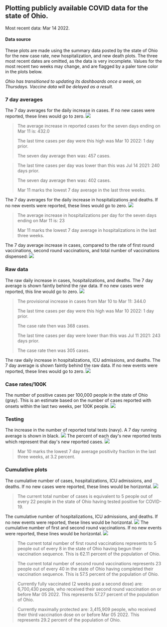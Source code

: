 ## Plotting publicly available COVID data for the state of Ohio. 

Most recent data: Mar 14 2022. 

#### Data source
These plots are made using the summary data posted by the state of Ohio for the new case rate,
    new hospitalization, and new death plots. The three most recent dates are omitted, as the data is very incomplete. Values for the most recent two weeks may change, and are flagged by a paler tone color in the plots below. 

*Ohio has transitioned to updating its dashboards once a week, on Thursdays. Vaccine data will be delayed as a result.* 

### 7 day averages
The 7 day averages for the daily increase in cases. If no new cases were reported, these lines would go to zero.
![](7dayaverage_cases.png)

>The average increase in reported cases for the seven days ending on Mar 11 is: 432.0
>
>The last time cases per day were this high was Mar 10 2022: 1 day prior.
>
>The seven day average then was: 457 cases.

>
>The last time cases per day was lower than this was Jul 14 2021: 240 days prior.
>
>The seven day average then was: 402 cases.
>
>Mar 11 marks the lowest 7 day average in the last three weeks.

The 7 day averages for the daily increase in hospitalizations and deaths. If no new events were reported, these lines would go to zero.
![](7dayaverage_hospital.png)

>The average increase in hospitalizations per day for the seven days ending on Mar 11 is: 23
>
>Mar 11 marks the lowest 7 day average in hospitalizations in the last three weeks.

The 7 day average increase in cases, compared to the rate of first round vaccinations, second round vaccinations, and total number of vaccinations dispensed:
![](DailyVaccinationsCases.png)

### Raw data
The raw daily increase in cases, hospitalizations, and deaths. The 7 day average is shown faintly behind the raw data. If no new cases were reported, this line would go to zero.
![](DailyCases.png)

>The provisional increase in cases from Mar 10 to Mar 11: 344.0 
>
>The last time cases per day were this high was Mar 10 2022: 1 day prior. 
>
>The case rate then was 368 cases.
>
>The last time cases per day were lower than this was Jul 11 2021: 243 days prior. 
>
>The case rate then was 305 cases.

The raw daily increase in hospitalizations, ICU admissions, and deaths. The 7 day average is shown faintly behind the raw data. If no new events were reported, these lines would go to zero.
![](DailyHospitalizations.png)

### Case rates/100K 

The number of positive cases per 100,000 people in the state of Ohio (gray). This is an estimate based on the number of cases reported with onsets within the last two weeks, per 100K people.
![](7dayaverage_rate.png)
### Testing

The increase in the number of reported total tests (navy). A 7 day running average is shown in black.
![](DailyTests.png)
The percent of each day's new reported tests which represent that day's new reported cases.
![](percentpositive_tests.png)

>Mar 10 marks the lowest 7 day average positivity fraction in the last three weeks, at 3.2 percent.

### Cumulative plots
The cumulative number of cases, hospitalizations, ICU admissions, and deaths. If no new cases were reported, these lines would be horizontal.
![](Cases.png)

>The current total number of cases is equivalent to 5 people out of every 22 people in the state of Ohio having tested positive for COVID-19.

The cumulative number of hospitalizations, ICU admissions, and deaths. If no new events were reported, these lines would be horizontal.
![](Hospitalizations.png)
The cumulative number of first and second round vaccinations. If no new events were reported, these lines would be horizontal.
![](Vaccinations.png)

>The current total number of first round vaccinations represents to 5 people out of every 8 in the state of Ohio having begun their vaccination sequence.
>This is 62.11 percent of the population of Ohio.

>The current total number of second round vaccinations represents 23 people out of every 40 in the state of Ohio having completed their vaccination sequence.
>This is 57.5 percent of the population of Ohio.

>Currently fully vaccinated (2 weeks past a second dose) are: 6,700,430 people, who received their second round vaccination on or before Mar 05 2022.
>This represents 57.27 percent of the population of Ohio.

>Currently maximally protected are: 3,415,909 people, who received their third vaccination dose on or before Mar 05 2022.
>This represents 29.2 percent of the population of Ohio.

